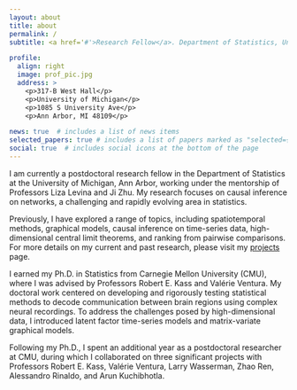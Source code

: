 ```yaml
---
layout: about
title: about
permalink: /
subtitle: <a href='#'>Research Fellow</a>. Department of Statistics, University of Michigan, Ann Arbor.

profile:
  align: right
  image: prof_pic.jpg
  address: >
    <p>317-B West Hall</p> 
    <p>University of Michigan</p>
    <p>1085 S University Ave</p>
    <p>Ann Arbor, MI 48109</p>

news: true  # includes a list of news items
selected_papers: true # includes a list of papers marked as "selected={true}"
social: true  # includes social icons at the bottom of the page
---
```


I am currently a postdoctoral research fellow in the Department of Statistics at the University of Michigan, Ann Arbor, working under the mentorship of Professors Liza Levina and Ji Zhu. My research focuses on causal inference on networks, a challenging and rapidly evolving area in statistics. 

Previously, I have explored a range of topics, including spatiotemporal methods, graphical models, causal inference on time-series data, high-dimensional central limit theorems, and ranking from pairwise comparisons. For more details on my current and past research, please visit my [projects](/projects/) page.

I earned my Ph.D. in Statistics from Carnegie Mellon University (CMU), where I was advised by Professors Robert E. Kass and Valérie Ventura. My doctoral work centered on developing and rigorously testing statistical methods to decode communication between brain regions using complex neural recordings. To address the challenges posed by high-dimensional data, I introduced latent factor time-series models and matrix-variate graphical models. 

Following my Ph.D., I spent an additional year as a postdoctoral researcher at CMU, during which I collaborated on three significant projects with Professors Robert E. Kass, Valérie Ventura, Larry Wasserman, Zhao Ren, Alessandro Rinaldo, and Arun Kuchibhotla.